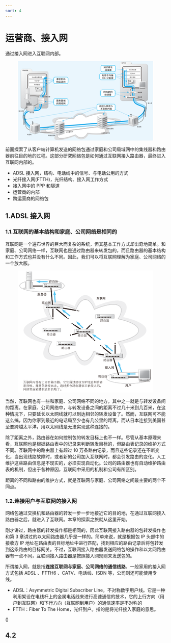 ```yaml
---
sort: 4
---
```

# 运营商、接入网

通过接入网进入互联网内部。

<figure>
    <img src="./images/network.png" width=800>
</figure>

前面探索了从客户端计算机发送的网络包通过家庭和公司局域网中的集线器和路由器前往目的地的过程。这部分研究网络包是如何通过互联网接入路由器，最终进入互联网内部的。

- ADSL 接入网，结构、电话线中的信号、与电话公用的方式
- 光纤接入网(FTTH)，光纤结构、接入网工作方式
- 接入网中的 PPP 和隧道
- 运营商的内部
- 跨运营商的网络包

## 1.ADSL 接入网

### 1.1.互联网的基本结构和家庭、公司网络是相同的

互联网是一个遍布世界的巨大而复杂的系统，但其基本工作方式却出奇地简单。和家庭、公司网络一样，互联网也是通过路由器来转发包的，而且路由器的基本结构和工作方式也并没有什么不同。因此，我们可以将互联网理解为家庭、公司网络的一个放大版。

<figure>
    <img src="./images/互联网整体结构.png">
</figure>

当然，互联网也有一些和家庭、公司网络不同的地方，其中之一就是与转发设备间的距离。在家庭、公司网络中，与转发设备之间的距离不过几十米到几百米，在这种情况下，只要延长以太网线就可以到达相邻的转发设备了。然而，互联网可不能这么搞，因为你家到最近的电话局至少也有几公里的距离，而从日本连接到美国甚至要跨越太平洋，用以太网线是无法实现这种连接的。

除了距离之外，路由器在如何控制包的转发目标上也不一样。尽管从基本原理来看，互联网也是根据路由表中的记录来判断转发目标的，但路由表记录的维护方式不同。互联网中的路由器上有超过 10 万条路由记录，而且这些记录还在不断变化，当出现线路故障时，或者新的公司加入互联网时，都会引发路由的变化。人工维护这些路由信息是不现实的，必须实现自动化。公司的路由器也有自动维护路由表的机制，但出于各种原因，互联网中采用的机制和公司有所区别。

距离的不同和路由的维护方式，就是互联网与家庭、公司网络之间最主要的两个不同点。

### 1.2.连接用户与互联网的接入网

网络包通过交换机和路由器的转发一步一步地接近它的目的地，在通过互联网接入路由器之后，就进入了互联网。本章的探索之旅就从这里开始。

刚才讲过，路由器的转发操作都是相同的，因此互联网接入路由器的包转发操作也和第 3 章讲过的以太网路由器几乎是一样的。简单来说，就是根据包 IP 头部中的接收方 IP 地址在路由表的目标地址中进行匹配，找到相应的路由记录后将包转发到这条路由的目标网关。不过，互联网接入路由器发送网络包的操作和以太网路由器有一点不同，互联网接入路由器是按照接入网规则来发送包的。

所谓接入网，就是指**连接互联网与家庭、公司网络的通信线路**。一般家用的接入网方式包括 ADSL 、FTTH6 、CATV、电话线、ISDN 等，公司则还可能使用专线。
- ADSL：Asymmetric Digital Subscriber Line，不对称数字用户线。它是一种利用架设在电线杆上的金属电话线来进行高速通信的技术，它的上行方向（用户到互联网）和下行方向（互联网到用户）的通信速率是不对称的
- FTTH：Fiber To The Home，光纤到户。指的是将光纤接入家庭的意思。


()

## 4.2





